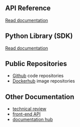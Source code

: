 
## API Reference

[Read documentation](https://api.osparc.io/dev/doc)

## Python Library (SDK)

[Read documentation](https://itisfoundation.github.io/osparc-simcore-clients/)

## Public Repositories

 - [Github](https://github.com/ITISFoundation) code repositories
 - [Dockerhub](https://hub.docker.com/u/itisfoundation) image repositories

## Other Documentation

 - [technical review](https://osparc-docs.readthedocs.io/en/latest/)
 - [front-end API](https://itisfoundation.github.io/frontend/apiviewer/)
 - [documentation hub](https://itisfoundation.github.io/)

